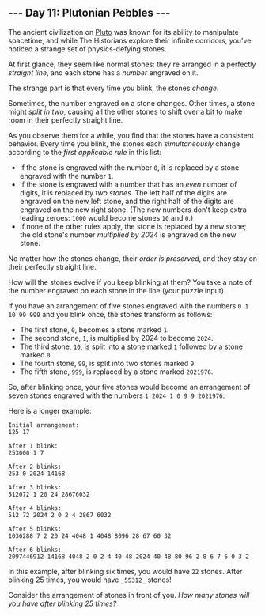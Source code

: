 ﻿
## --- Day 11: Plutonian Pebbles ---

The ancient civilization on  [Pluto](https://adventofcode.com/2019/day/20)  was known for its ability to manipulate spacetime, and while The Historians explore their infinite corridors, you've noticed a strange set of physics-defying stones.

At first glance, they seem like normal stones: they're arranged in a perfectly  _straight line_, and each stone has a  _number_  engraved on it.

The strange part is that every time you  blink, the stones  _change_.

Sometimes, the number engraved on a stone changes. Other times, a stone might  _split in two_, causing all the other stones to shift over a bit to make room in their perfectly straight line.

As you observe them for a while, you find that the stones have a consistent behavior. Every time you blink, the stones each  _simultaneously_  change according to the  _first applicable rule_  in this list:

-   If the stone is engraved with the number  `0`, it is replaced by a stone engraved with the number  `1`.
-   If the stone is engraved with a number that has an  _even_  number of digits, it is replaced by  _two stones_. The left half of the digits are engraved on the new left stone, and the right half of the digits are engraved on the new right stone. (The new numbers don't keep extra leading zeroes:  `1000`  would become stones  `10`  and  `0`.)
-   If none of the other rules apply, the stone is replaced by a new stone; the old stone's number  _multiplied by 2024_  is engraved on the new stone.

No matter how the stones change, their  _order is preserved_, and they stay on their perfectly straight line.

How will the stones evolve if you keep blinking at them? You take a note of the number engraved on each stone in the line (your puzzle input).

If you have an arrangement of five stones engraved with the numbers  `0 1 10 99 999`  and you blink once, the stones transform as follows:

-   The first stone,  `0`, becomes a stone marked  `1`.
-   The second stone,  `1`, is multiplied by 2024 to become  `2024`.
-   The third stone,  `10`, is split into a stone marked  `1`  followed by a stone marked  `0`.
-   The fourth stone,  `99`, is split into two stones marked  `9`.
-   The fifth stone,  `999`, is replaced by a stone marked  `2021976`.

So, after blinking once, your five stones would become an arrangement of seven stones engraved with the numbers  `1 2024 1 0 9 9 2021976`.

Here is a longer example:

```
Initial arrangement:
125 17

After 1 blink:
253000 1 7

After 2 blinks:
253 0 2024 14168

After 3 blinks:
512072 1 20 24 28676032

After 4 blinks:
512 72 2024 2 0 2 4 2867 6032

After 5 blinks:
1036288 7 2 20 24 4048 1 4048 8096 28 67 60 32

After 6 blinks:
2097446912 14168 4048 2 0 2 4 40 48 2024 40 48 80 96 2 8 6 7 6 0 3 2

```

In this example, after blinking six times, you would have  `22`  stones. After blinking 25 times, you would have  `_55312_`  stones!

Consider the arrangement of stones in front of you.  _How many stones will you have after blinking 25 times?_